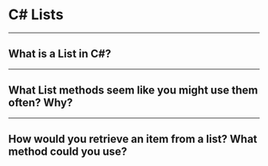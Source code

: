 # C# Lists

---

## What is a List in C#?


---

## What List methods seem like you might use them often? Why?


--- 

## How would you retrieve an item from a list? What method could you use?

